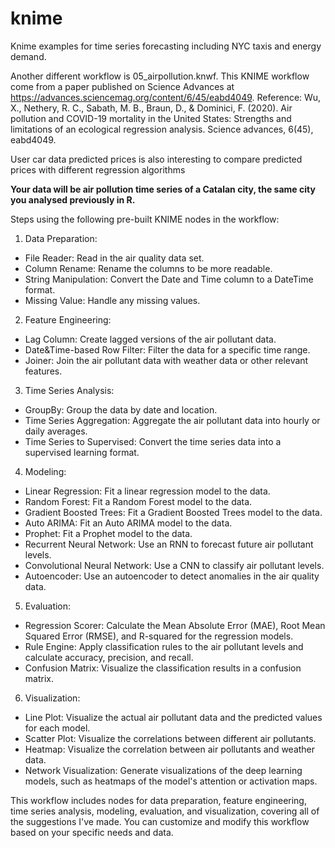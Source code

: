 # knime
Knime examples for time series forecasting including NYC taxis and energy demand.

Another different workflow is 05_airpollution.knwf. This KNIME workflow come from a paper published on Science Advances at https://advances.sciencemag.org/content/6/45/eabd4049. Reference: Wu, X., Nethery, R. C., Sabath, M. B., Braun, D., & Dominici, F. (2020). Air pollution and COVID-19 mortality in the United States: Strengths and limitations of an ecological regression analysis. Science advances, 6(45), eabd4049.

User car data predicted prices is also interesting to compare predicted prices with different regression algorithms 

**Your data will be air pollution time series of a Catalan city, the same city you analysed previously in R.**

Steps using the following pre-built KNIME nodes in the workflow:

1. Data Preparation:
- File Reader: Read in the air quality data set.
- Column Rename: Rename the columns to be more readable.
- String Manipulation: Convert the Date and Time column to a DateTime format.
- Missing Value: Handle any missing values.

2. Feature Engineering:
- Lag Column: Create lagged versions of the air pollutant data.
- Date&Time-based Row Filter: Filter the data for a specific time range.
- Joiner: Join the air pollutant data with weather data or other relevant features.

3. Time Series Analysis:
- GroupBy: Group the data by date and location.
- Time Series Aggregation: Aggregate the air pollutant data into hourly or daily averages.
- Time Series to Supervised: Convert the time series data into a supervised learning format.

4. Modeling:
- Linear Regression: Fit a linear regression model to the data.
- Random Forest: Fit a Random Forest model to the data.
- Gradient Boosted Trees: Fit a Gradient Boosted Trees model to the data.
- Auto ARIMA: Fit an Auto ARIMA model to the data.
- Prophet: Fit a Prophet model to the data.
- Recurrent Neural Network: Use an RNN to forecast future air pollutant levels.
- Convolutional Neural Network: Use a CNN to classify air pollutant levels.
- Autoencoder: Use an autoencoder to detect anomalies in the air quality data.

5. Evaluation:
- Regression Scorer: Calculate the Mean Absolute Error (MAE), Root Mean Squared Error (RMSE), and R-squared for the regression models.
- Rule Engine: Apply classification rules to the air pollutant levels and calculate accuracy, precision, and recall.
- Confusion Matrix: Visualize the classification results in a confusion matrix.

6. Visualization:
- Line Plot: Visualize the actual air pollutant data and the predicted values for each model.
- Scatter Plot: Visualize the correlations between different air pollutants.
- Heatmap: Visualize the correlation between air pollutants and weather data.
- Network Visualization: Generate visualizations of the deep learning models, such as heatmaps of the model's attention or activation maps.

This workflow includes nodes for data preparation, feature engineering, time series analysis, modeling, evaluation, and visualization, covering all of the suggestions I've made. You can customize and modify this workflow based on your specific needs and data.
